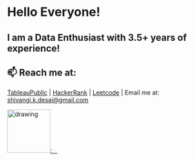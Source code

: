 
# Hello Everyone!
## I am a Data Enthusiast with 3.5+ years of experience!


## 📫 Reach me at: 

  [TableauPublic](https://public.tableau.com/app/profile/shivangi.desai3463) |
  [HackerRank](https://www.hackerrank.com/shivangi_k_desai?hr_r=1) |
  [Leetcode](https://leetcode.com/skdesai/) |
  Email me at: shivangi.k.desai@gmail.com
  

<a href="https://www.linkedin.com/in/shivangi-desai-96854251/"><img src="https://res.cloudinary.com/dderf3c2e/image/upload/v1608791787/Linkedin-Logo_zz8n0r.png" alt="drawing" width="100"/>;&nbsp;&nbsp;&nbsp;


